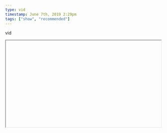 ```yaml
---
type: vid
timestamp: June 7th, 2019 2:29pm
tags: ["show", "recommended"]
---
```

vid
<iframe width="500" height="281"  id="youtube_iframe" src="https://www.youtube.com/embed/kaPgQrw_Ywk\[!\[thumbnail\]\(http://i3.ytimg.com/vi//maxresdefault.jpg\)\]\(https://www.youtube.com/watch\?v=\)></iframe>                    
                                            
Last night I finally sat down and played a bit of <a href="https://www.gog.com/game/sanitarium" target="_blank">Sanitarium </a>for the first time.  I’ve never felt a strong need to play it because <a href="https://www.youtube.com/playlist\[!\[thumbnail\]\(http://i3.ytimg.com/vi//maxresdefault.jpg\)\]\(https://www.youtube.com/watch\?v=\)>Adkit2′s 2009 playthrough</a> is one of my favorite Let’s Plays and I've watched it through countless times, night after night.

It’s definitely an interesting experience 

feeling through the clunky hit boxes for myself 10 years later, and finding little details that I didn’t pay attention to in the Let’s Play.  Plus, after watching a pivotal scene play out so many times, those progress achievements feel pretty sweet.
 
                                                    <div id="footer">
                <span id="timestamp"> June 7th, 2019 2:29pm </span>
                                                          <span class="tag">show</span>
                                          <span class="tag">video game</span>
                                          <span class="tag">let&#039;s play</span>
                                          <span class="tag">recommended</span>
                                                    
            </body>
        </html>

        
<small>source: https://saturdayxiii.tumblr.com/post/185435894049</small>